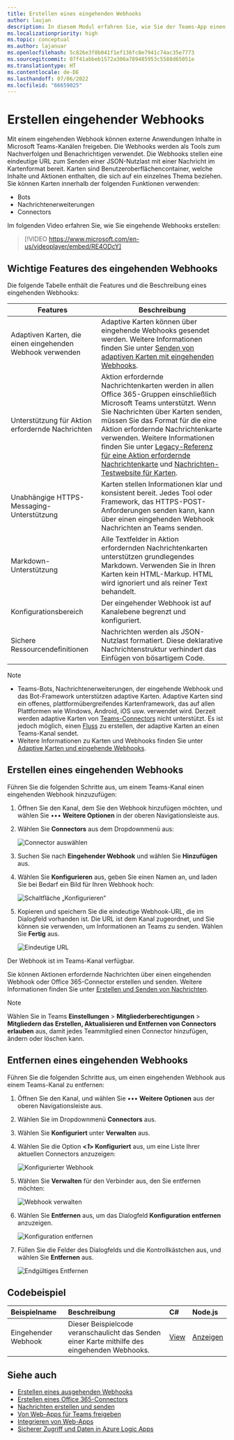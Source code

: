 ```yaml
---
title: Erstellen eines eingehenden Webhooks
author: laujan
description: In diesem Modul erfahren Sie, wie Sie der Teams-App einen eingehenden Webhook hinzufügen und alle externen Anforderungen mit diesem Webhook an Teams senden.
ms.localizationpriority: high
ms.topic: conceptual
ms.author: lajanuar
ms.openlocfilehash: 5c826e3f8b041f1ef136fc8e7941c74ac35e7773
ms.sourcegitcommit: 07f41abbeb1572a306a789485953c5588d65051e
ms.translationtype: HT
ms.contentlocale: de-DE
ms.lasthandoff: 07/06/2022
ms.locfileid: "66659025"
---
```

# <a name="create-incoming-webhooks"></a>Erstellen eingehender Webhooks

Mit einem eingehenden Webhook können externe Anwendungen Inhalte in Microsoft Teams-Kanälen freigeben. Die Webhooks werden als Tools zum Nachverfolgen und Benachrichtigen verwendet. Die Webhooks stellen eine eindeutige URL zum Senden einer JSON-Nutzlast mit einer Nachricht im Kartenformat bereit. Karten sind Benutzeroberflächencontainer, welche Inhalte und Aktionen enthalten, die sich auf ein einzelnes Thema beziehen. Sie können Karten innerhalb der folgenden Funktionen verwenden:

* Bots
* Nachrichtenerweiterungen
* Connectors

Im folgenden Video erfahren Sie, wie Sie eingehende Webhooks erstellen:
<br>
> [!VIDEO https://www.microsoft.com/en-us/videoplayer/embed/RE4ODcY]

## <a name="key-features-of-an-incoming-webhook"></a>Wichtige Features des eingehenden Webhooks

Die folgende Tabelle enthält die Features und die Beschreibung eines eingehenden Webhooks:

| Features | Beschreibung |
| -------- | ----------- |
|Adaptiven Karten, die einen eingehenden Webhook verwenden | Adaptive Karten können über eingehende Webhooks gesendet werden. Weitere Informationen finden Sie unter [Senden von adaptiven Karten mit eingehenden Webhooks](../../webhooks-and-connectors/how-to/connectors-using.md#send-adaptive-cards-using-an-incoming-webhook).|
|Unterstützung für Aktion erfordernde Nachrichten|Aktion erfordernde Nachrichtenkarten werden in allen Office 365-Gruppen einschließlich Microsoft Teams unterstützt. Wenn Sie Nachrichten über Karten senden, müssen Sie das Format für die eine Aktion erfordernde Nachrichtenkarte verwenden. Weitere Informationen finden Sie unter [Legacy-Referenz für eine Aktion erfordernde Nachrichtenkarte](/outlook/actionable-messages/message-card-reference) und [Nachrichten-Testwebsite für Karten](https://messagecardplayground.azurewebsites.net).|
|Unabhängige HTTPS-Messaging-Unterstützung|Karten stellen Informationen klar und konsistent bereit. Jedes Tool oder Framework, das HTTPS-POST-Anforderungen senden kann, kann über einen eingehenden Webhook Nachrichten an Teams senden.|
|Markdown-Unterstützung|Alle Textfelder in Aktion erfordernden Nachrichtenkarten unterstützen grundlegendes Markdown. Verwenden Sie in Ihren Karten kein HTML-Markup. HTML wird ignoriert und als reiner Text behandelt.|
|Konfigurationsbereich|Der eingehender Webhook ist auf Kanalebene begrenzt und konfiguriert.|
|Sichere Ressourcendefinitionen|Nachrichten werden als JSON-Nutzlast formatiert. Diese deklarative Nachrichtenstruktur verhindert das Einfügen von bösartigem Code.|

<!--- TBD: A note should be short and eye-catching. No need to put a list item inside a Note or any admonition for that matter. Re-write the below list item.
--->

> [!NOTE]
>
> * Teams-Bots, Nachrichtenerweiterungen, der eingehende Webhook und das Bot-Framework unterstützen adaptive Karten. Adaptive Karten sind ein offenes, plattformübergreifendes Kartenframework, das auf allen Plattformen wie Windows, Android, iOS usw. verwendet wird. Derzeit werden adaptive Karten von [Teams-Connectors](../../webhooks-and-connectors/how-to/connectors-creating.md) nicht unterstützt. Es ist jedoch möglich, einen [Fluss](https://flow.microsoft.com/blog/microsoft-flow-in-microsoft-teams/) zu erstellen, der adaptive Karten an einen Teams-Kanal sendet.
> * Weitere Informationen zu Karten und Webhooks finden Sie unter [Adaptive Karten und eingehende Webhooks](~/task-modules-and-cards/what-are-cards.md#adaptive-cards-and-incoming-webhooks).

## <a name="create-an-incoming-webhook"></a>Erstellen eines eingehenden Webhooks

Führen Sie die folgenden Schritte aus, um einem Teams-Kanal einen eingehenden Webhook hinzuzufügen:

1. Öffnen Sie den Kanal, dem Sie den Webhook hinzufügen möchten, und wählen Sie &#8226;&#8226;&#8226; **Weitere Optionen** in der oberen Navigationsleiste aus.
1. Wählen Sie **Connectors** aus dem Dropdownmenü aus:

    ![Connector auswählen](~/assets/images/connectors.png)

1. Suchen Sie nach **Eingehender Webhook** und wählen Sie **Hinzufügen** aus.
1. Wählen Sie **Konfigurieren** aus, geben Sie einen Namen an, und laden Sie bei Bedarf ein Bild für Ihren Webhook hoch:

    ![Schaltfläche „Konfigurieren“](~/assets/images/configure.png)

1. Kopieren und speichern Sie die eindeutige Webhook-URL, die im Dialogfeld vorhanden ist. Die URL ist dem Kanal zugeordnet, und Sie können sie verwenden, um Informationen an Teams zu senden. Wählen Sie **Fertig** aus.

    ![Eindeutige URL](~/assets/images/url.png)

Der Webhook ist im Teams-Kanal verfügbar.

Sie können Aktionen erfordernde Nachrichten über einen eingehenden Webhook oder Office 365-Connector erstellen und senden. Weitere Informationen finden Sie unter [Erstellen und Senden von Nachrichten](~/webhooks-and-connectors/how-to/connectors-using.md).

> [!NOTE]
> Wählen Sie in Teams **Einstellungen** > **Mitgliederberechtigungen** > **Mitgliedern das Erstellen, Aktualisieren und Entfernen von Connectors erlauben** aus, damit jedes Teammitglied einen Connector hinzufügen, ändern oder löschen kann.

## <a name="remove-an-incoming-webhook"></a>Entfernen eines eingehenden Webhooks

Führen Sie die folgenden Schritte aus, um einen eingehenden Webhook aus einem Teams-Kanal zu entfernen:

1. Öffnen Sie den Kanal, und wählen Sie &#8226;&#8226;&#8226; **Weitere Optionen** aus der oberen Navigationsleiste aus.
1. Wählen Sie im Dropdownmenü **Connectors** aus.
1. Wählen Sie **Konfiguriert** unter **Verwalten** aus.
1. Wählen Sie die Option **<*1*> Konfiguriert** aus, um eine Liste Ihrer aktuellen Connectors anzuzeigen:

    ![Konfigurierter Webhook](~/assets/images/configured.png)

1. Wählen Sie **Verwalten** für den Verbinder aus, den Sie entfernen möchten:

    ![Webhook verwalten](~/assets/images/manage.png)

1. Wählen Sie **Entfernen** aus, um das Dialogfeld **Konfiguration entfernen** anzuzeigen.

    ![Konfiguration entfernen](~/assets/images/removeconfiguration.png)

1. Füllen Sie die Felder des Dialogfelds und die Kontrollkästchen aus, und wählen Sie **Entfernen** aus.

    ![Endgültiges Entfernen](~/assets/images/finalremove.png)

## <a name="code-sample"></a>Codebeispiel

| Beispielname           | Beschreibung | C#    | Node.js   |
|:---------------------|:--------------|:---------|:--------|
|Eingehender Webhook|Dieser Beispielcode veranschaulicht das Senden einer Karte mithilfe des eingehenden Webhooks. |[View](https://github.com/OfficeDev/Microsoft-Teams-Samples/tree/main/samples/incoming-webhook/csharp)|[Anzeigen](https://github.com/OfficeDev/Microsoft-Teams-Samples/tree/main/samples/incoming-webhook/nodejs) |

## <a name="see-also"></a>Siehe auch

* [Erstellen eines ausgehenden Webhooks](~/webhooks-and-connectors/how-to/add-outgoing-webhook.md)
* [Erstellen eines Office 365-Connectors](~/webhooks-and-connectors/how-to/connectors-creating.md)
* [Nachrichten erstellen und senden](~/webhooks-and-connectors/how-to/connectors-using.md)
* [Von Web-Apps für Teams freigeben](~/concepts/build-and-test/share-to-teams-from-web-apps.md)
* [Integrieren von Web-Apps](~/samples/integrate-web-apps-overview.md)
* [Sicherer Zugriff und Daten in Azure Logic Apps](/azure/logic-apps/logic-apps-securing-a-logic-app)
